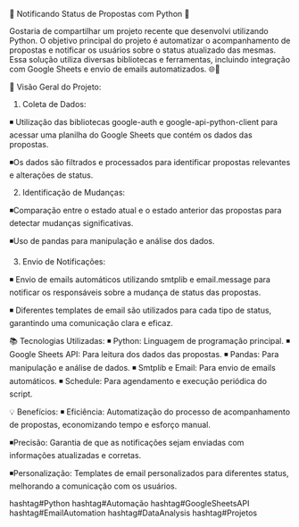 🚀 Notificando Status de Propostas com Python 🚀

Gostaria de compartilhar um projeto recente que desenvolvi utilizando Python. O objetivo principal do projeto é automatizar o acompanhamento de propostas e notificar os usuários sobre o status atualizado das mesmas. Essa solução utiliza diversas bibliotecas e ferramentas, incluindo integração com Google Sheets e envio de emails automatizados. 🌐📧

📜 Visão Geral do Projeto:
1. Coleta de Dados:

◾ Utilização das bibliotecas google-auth e google-api-python-client para acessar uma planilha do Google Sheets que contém os dados das propostas.

◾Os dados são filtrados e processados para identificar propostas relevantes e alterações de status.

2. Identificação de Mudanças:

◾Comparação entre o estado atual e o estado anterior das propostas para detectar mudanças significativas.

◾Uso de pandas para manipulação e análise dos dados.

3. Envio de Notificações:

◾ Envio de emails automáticos utilizando smtplib e email.message para notificar os responsáveis sobre a mudança de status das propostas.

◾ Diferentes templates de email são utilizados para cada tipo de status, garantindo uma comunicação clara e eficaz.

📚 Tecnologias Utilizadas:
◾ Python: Linguagem de programação principal.
◾ Google Sheets API: Para leitura dos dados das propostas.
◾ Pandas: Para manipulação e análise de dados.
◾ Smtplib e Email: Para envio de emails automáticos.
◾ Schedule: Para agendamento e execução periódica do script.

💡 Benefícios:
◾ Eficiência: Automatização do processo de acompanhamento de propostas, economizando tempo e esforço manual.

◾Precisão: Garantia de que as notificações sejam enviadas com informações atualizadas e corretas.

◾Personalização: Templates de email personalizados para diferentes status, melhorando a comunicação com os usuários.

hashtag#Python hashtag#Automação hashtag#GoogleSheetsAPI hashtag#EmailAutomation hashtag#DataAnalysis hashtag#Projetos
